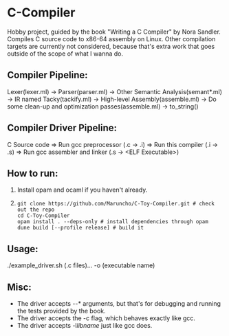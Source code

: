 # C-Compiler
Hobby project, guided by the book "Writing a C Compiler" by Nora Sandler.
Compiles C source code to x86-64 assembly on Linux. Other compilation targets are currently not considered, because that's extra work that goes outside of the scope of what I wanna do.

## Compiler Pipeline:
Lexer(lexer.ml) -> Parser(parser.ml) -> Other Semantic Analysis(semant*.ml) -> IR named Tacky(tackify.ml) -> High-level Assembly(assemble.ml) -> Do some clean-up and optimization passes(assemble.ml) -> to_string()

## Compiler Driver Pipeline:
C Source code => Run gcc preprocessor (.c -> .i) => Run this compiler (.i -> .s) => Run gcc assembler and linker (.s -> \<ELF Executable\>)

## How to run:
1. Install opam and ocaml if you haven't already.
2. ```
   git clone https://github.com/Maruncho/C-Toy-Compiler.git # check out the repo
   cd C-Toy-Compiler
   opam install . --deps-only # install dependencies through opam
   dune build [--profile release] # build it
   ```

## Usage:
./example_driver.sh (.c files)... -o (executable name)

## Misc:
- The driver accepts --* arguments, but that's for debugging and running the tests provided by the book.
- The driver accepts the -c flag, which behaves exactly like gcc.
- The driver accepts -l*libname* just like gcc does.
